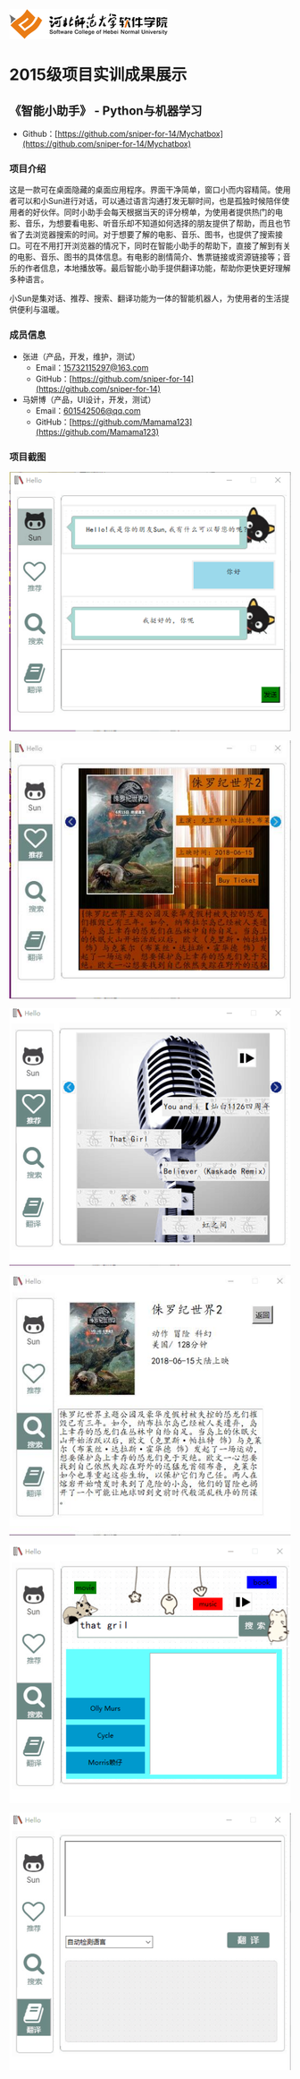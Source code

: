 <img src="../../../image/logo.png"/>

# 2015级项目实训成果展示 

## 《智能小助手》 - Python与机器学习

- Github：[https://github.com/sniper-for-14/Mychatbox](https://github.com/sniper-for-14/Mychatbox)

### 项目介绍

这是一款可在桌面隐藏的桌面应用程序。界面干净简单，窗口小而内容精简。使用者可以和小Sun进行对话，可以通过语言沟通打发无聊时间，也是孤独时候陪伴使用者的好伙伴。同时小助手会每天根据当天的评分榜单，为使用者提供热门的电影、音乐，为想要看电影、听音乐却不知道如何选择的朋友提供了帮助，而且也节省了去浏览器搜索的时间。对于想要了解的电影、音乐、图书，也提供了搜索接口。可在不用打开浏览器的情况下，同时在智能小助手的帮助下，直接了解到有关的电影、音乐、图书的具体信息。有电影的剧情简介、售票链接或资源链接等；音乐的作者信息，本地播放等。最后智能小助手提供翻译功能，帮助你更快更好理解多种语言。

 小Sun是集对话、推荐、搜索、翻译功能为一体的智能机器人，为使用者的生活提供便利与温暖。

### 成员信息

- 张进（产品，开发，维护，测试）
	- Email：<15732115297@163.com>
	- GitHub：[https://github.com/sniper-for-14](https://github.com/sniper-for-14)
- 马妍博（产品，UI设计，开发，测试）
	- Email：<601542506@qq.com>
	- GitHub：[https://github.com/Mamama123](https://github.com/Mamama123)

### 项目截图


![](image/1.png)

![](image/2.jpg)

![](image/3.png)

![](image/4.jpg)

![](image/5.png)

![](image/6.png)

